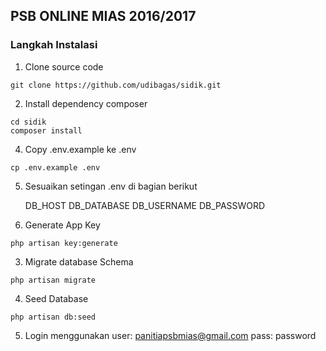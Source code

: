 ## PSB ONLINE MIAS 2016/2017

### Langkah Instalasi

1. Clone source code

```
git clone https://github.com/udibagas/sidik.git
```

2. Install dependency composer

```
cd sidik
composer install
```

4. Copy .env.example ke .env

```
cp .env.example .env
```

5. Sesuaikan setingan .env di bagian berikut

    DB_HOST
    DB_DATABASE
    DB_USERNAME
    DB_PASSWORD

3. Generate App Key

```
php artisan key:generate
```

3. Migrate database Schema

```
php artisan migrate
```

4. Seed Database

```
php artisan db:seed
```

5. Login menggunakan user: panitiapsbmias@gmail.com pass: password
